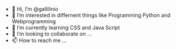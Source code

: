 - 👋 Hi, I’m @gallilinio
- 👀 I’m interested in differnent things like Programming Python and Webprogramming
- 🌱 I’m currently learning CSS and Java Script
- 💞️ I’m looking to collaborate on ...
- 📫 How to reach me ...

<!---
gallilinio/gallilinio is a ✨ special ✨ repository because its `README.md` (this file) appears on your GitHub profile.
You can click the Preview link to take a look at your changes.
--->
